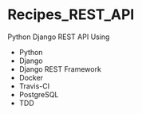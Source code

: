 # Recipes_REST_API

Python Django REST API Using

- Python
- Django
- Django REST Framework
- Docker
- Travis-CI
- PostgreSQL
- TDD